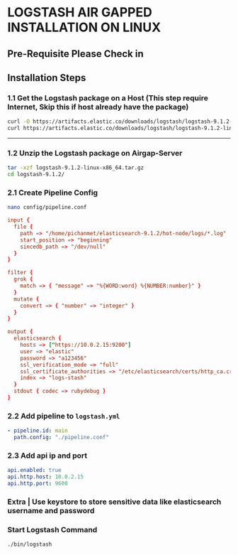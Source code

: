 # LOGSTASH AIR GAPPED INSTALLATION ON LINUX
## Pre-Requisite Please Check in

## Installation Steps

### 1.1 Get the Logstash package on a Host (This step require Internet, Skip this if host already have the package)

```bash
curl -O https://artifacts.elastic.co/downloads/logstash/logstash-9.1.2-linux-x86_64.tar.gz
curl https://artifacts.elastic.co/downloads/logstash/logstash-9.1.2-linux-x86_64.tar.gz.sha512 | sha512sum -c -
```
---

### 1.2 Unzip the Logstash package on Airgap-Server
```bash
tar -xzf logstash-9.1.2-linux-x86_64.tar.gz
cd logstash-9.1.2/
```

### 2.1 Create Pipeline Config
```bash
nano config/pipeline.conf
```

```conf
input {
  file {
    path => "/home/pichanmet/elasticsearch-9.1.2/hot-node/logs/*.log"
    start_position => "beginning"
    sincedb_path => "/dev/null"
  }
}

filter {
  grok {
    match => { "message" => "%{WORD:word} %{NUMBER:number}" }
  }
  mutate {
    convert => { "number" => "integer" }
  }
}

output {
  elasticsearch {
    hosts => ["https://10.0.2.15:9200"]
    user => "elastic"
    password => "a123456"
    ssl_verification_mode => "full"
    ssl_certificate_authorities => "/etc/elasticsearch/certs/http_ca.crt"
    index => "logs-stash"
  }
  stdout { codec => rubydebug }
}
```

### 2.2 Add pipeline to `logstash.yml`
```yml
- pipeline.id: main
  path.config: "./pipeline.conf"
```

### 2.3 Add api ip and port
```yml
api.enabled: true
api.http.host: 10.0.2.15
api.http.port: 9600
```

### Extra | Use keystore to store sensitive data like elasticsearch username and password

### Start Logstash Command
```bash
./bin/logstash
```
